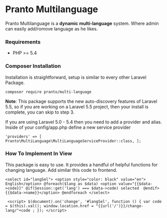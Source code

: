 # Pranto Multilanguage
Pranto Multilanguage is a **dynamic multi-language** system. Where admin can easily add/romove language as he likes.
### Requirements
- PHP >= 5.4
### Composer Installation
Installation is straightforward, setup is similar to every other Laravel Package.

`composer require pranto/multi-language`

**Note**: This package supports the new auto-discovery features of Laravel 5.5, so if you are working on a Laravel 5.5 project, then your install is complete, you can skip to step 3.

If you are using Laravel 5.0 - 5.4 then you need to add a provider and alias. Inside of your config/app.php define a new service provider

`'providers' => [
	Pranto\MultiLanguage\MultiLanguageServiceProvider::class,
];`

### How To Implement In View
This package is easy to use. It provides a handful of helpful functions for changing language. Add similar this code to frontend.

`<select id="langSel">
	<option style="color: black" value="en"> English</option>
	@foreach($lang as $data)
	    <option value="{{$data->code}}" @if(Session::get('lang') === $data->code) selected  @endif> {{$data->name}}</option>
	@endforeach
</select>`

` <script>
	$(document).on('change', '#langSel', function () {
	    var code = $(this).val();
	    window.location.href = "{{url('/')}}/change-lang/"+code ;
	});
  </script>`





